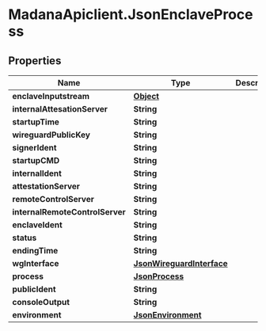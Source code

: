 # MadanaApiclient.JsonEnclaveProcess

## Properties

Name | Type | Description | Notes
------------ | ------------- | ------------- | -------------
**enclaveInputstream** | [**Object**](.md) |  | [optional] 
**internalAttesationServer** | **String** |  | [optional] 
**startupTime** | **String** |  | [optional] 
**wireguardPublicKey** | **String** |  | [optional] 
**signerIdent** | **String** |  | [optional] 
**startupCMD** | **String** |  | [optional] 
**internalIdent** | **String** |  | [optional] 
**attestationServer** | **String** |  | [optional] 
**remoteControlServer** | **String** |  | [optional] 
**internalRemoteControlServer** | **String** |  | [optional] 
**enclaveIdent** | **String** |  | [optional] 
**status** | **String** |  | [optional] 
**endingTime** | **String** |  | [optional] 
**wgInterface** | [**JsonWireguardInterface**](JsonWireguardInterface.md) |  | [optional] 
**process** | [**JsonProcess**](JsonProcess.md) |  | [optional] 
**publicIdent** | **String** |  | [optional] 
**consoleOutput** | **String** |  | [optional] 
**environment** | [**JsonEnvironment**](JsonEnvironment.md) |  | [optional] 


